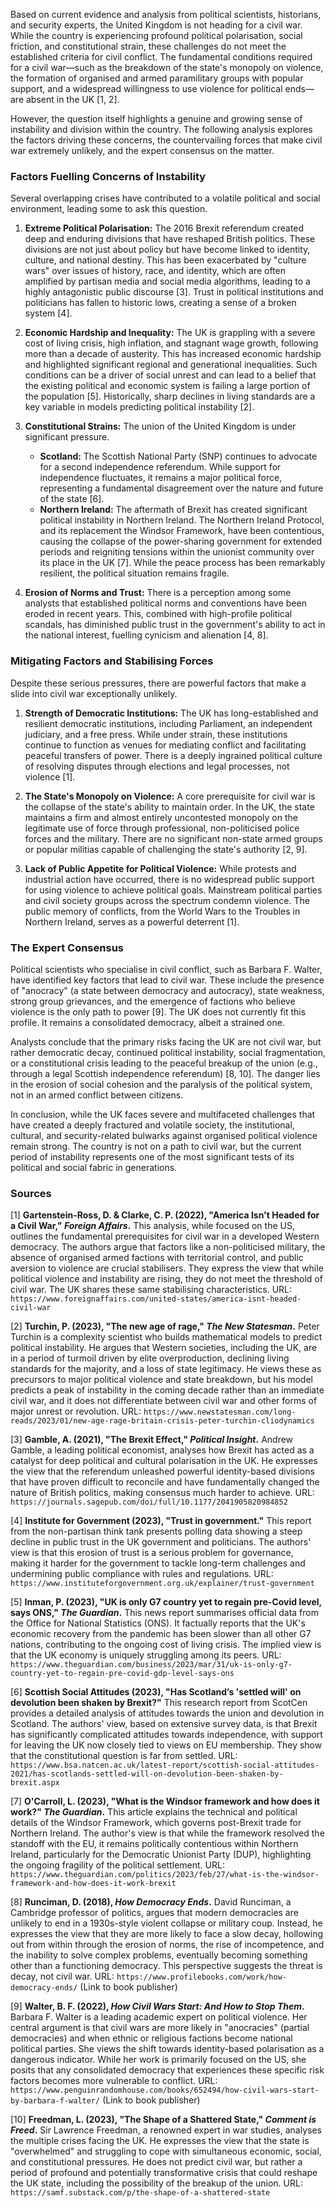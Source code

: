 Based on current evidence and analysis from political scientists, historians, and security experts, the United Kingdom is not heading for a civil war. While the country is experiencing profound political polarisation, social friction, and constitutional strain, these challenges do not meet the established criteria for civil conflict. The fundamental conditions required for a civil war—such as the breakdown of the state's monopoly on violence, the formation of organised and armed paramilitary groups with popular support, and a widespread willingness to use violence for political ends—are absent in the UK [1, 2].

However, the question itself highlights a genuine and growing sense of instability and division within the country. The following analysis explores the factors driving these concerns, the countervailing forces that make civil war extremely unlikely, and the expert consensus on the matter.

### **Factors Fuelling Concerns of Instability**

Several overlapping crises have contributed to a volatile political and social environment, leading some to ask this question.

1.  **Extreme Political Polarisation:** The 2016 Brexit referendum created deep and enduring divisions that have reshaped British politics. These divisions are not just about policy but have become linked to identity, culture, and national destiny. This has been exacerbated by "culture wars" over issues of history, race, and identity, which are often amplified by partisan media and social media algorithms, leading to a highly antagonistic public discourse [3]. Trust in political institutions and politicians has fallen to historic lows, creating a sense of a broken system [4].

2.  **Economic Hardship and Inequality:** The UK is grappling with a severe cost of living crisis, high inflation, and stagnant wage growth, following more than a decade of austerity. This has increased economic hardship and highlighted significant regional and generational inequalities. Such conditions can be a driver of social unrest and can lead to a belief that the existing political and economic system is failing a large portion of the population [5]. Historically, sharp declines in living standards are a key variable in models predicting political instability [2].

3.  **Constitutional Strains:** The union of the United Kingdom is under significant pressure.
    *   **Scotland:** The Scottish National Party (SNP) continues to advocate for a second independence referendum. While support for independence fluctuates, it remains a major political force, representing a fundamental disagreement over the nature and future of the state [6].
    *   **Northern Ireland:** The aftermath of Brexit has created significant political instability in Northern Ireland. The Northern Ireland Protocol, and its replacement the Windsor Framework, have been contentious, causing the collapse of the power-sharing government for extended periods and reigniting tensions within the unionist community over its place in the UK [7]. While the peace process has been remarkably resilient, the political situation remains fragile.

4.  **Erosion of Norms and Trust:** There is a perception among some analysts that established political norms and conventions have been eroded in recent years. This, combined with high-profile political scandals, has diminished public trust in the government's ability to act in the national interest, fuelling cynicism and alienation [4, 8].

### **Mitigating Factors and Stabilising Forces**

Despite these serious pressures, there are powerful factors that make a slide into civil war exceptionally unlikely.

1.  **Strength of Democratic Institutions:** The UK has long-established and resilient democratic institutions, including Parliament, an independent judiciary, and a free press. While under strain, these institutions continue to function as venues for mediating conflict and facilitating peaceful transfers of power. There is a deeply ingrained political culture of resolving disputes through elections and legal processes, not violence [1].

2.  **The State's Monopoly on Violence:** A core prerequisite for civil war is the collapse of the state's ability to maintain order. In the UK, the state maintains a firm and almost entirely uncontested monopoly on the legitimate use of force through professional, non-politicised police forces and the military. There are no significant non-state armed groups or popular militias capable of challenging the state's authority [2, 9].

3.  **Lack of Public Appetite for Political Violence:** While protests and industrial action have occurred, there is no widespread public support for using violence to achieve political goals. Mainstream political parties and civil society groups across the spectrum condemn violence. The public memory of conflicts, from the World Wars to the Troubles in Northern Ireland, serves as a powerful deterrent [1].

### **The Expert Consensus**

Political scientists who specialise in civil conflict, such as Barbara F. Walter, have identified key factors that lead to civil war. These include the presence of "anocracy" (a state between democracy and autocracy), state weakness, strong group grievances, and the emergence of factions who believe violence is the only path to power [9]. The UK does not currently fit this profile. It remains a consolidated democracy, albeit a strained one.

Analysts conclude that the primary risks facing the UK are not civil war, but rather democratic decay, continued political instability, social fragmentation, or a constitutional crisis leading to the peaceful breakup of the union (e.g., through a legal Scottish independence referendum) [8, 10]. The danger lies in the erosion of social cohesion and the paralysis of the political system, not in an armed conflict between citizens.

In conclusion, while the UK faces severe and multifaceted challenges that have created a deeply fractured and volatile society, the institutional, cultural, and security-related bulwarks against organised political violence remain strong. The country is not on a path to civil war, but the current period of instability represents one of the most significant tests of its political and social fabric in generations.

### Sources

[1] **Gartenstein-Ross, D. & Clarke, C. P. (2022), "America Isn't Headed for a Civil War," *Foreign Affairs*.**
This analysis, while focused on the US, outlines the fundamental prerequisites for civil war in a developed Western democracy. The authors argue that factors like a non-politicised military, the absence of organised armed factions with territorial control, and public aversion to violence are crucial stabilisers. They express the view that while political violence and instability are rising, they do not meet the threshold of civil war. The UK shares these same stabilising characteristics.
URL: `https://www.foreignaffairs.com/united-states/america-isnt-headed-civil-war`

[2] **Turchin, P. (2023), "The new age of rage," *The New Statesman*.**
Peter Turchin is a complexity scientist who builds mathematical models to predict political instability. He argues that Western societies, including the UK, are in a period of turmoil driven by elite overproduction, declining living standards for the majority, and a loss of state legitimacy. He views these as precursors to major political violence and state breakdown, but his model predicts a peak of instability in the coming decade rather than an immediate civil war, and it does not differentiate between civil war and other forms of major unrest or revolution.
URL: `https://www.newstatesman.com/long-reads/2023/01/new-age-rage-britain-crisis-peter-turchin-cliodynamics`

[3] **Gamble, A. (2021), "The Brexit Effect," *Political Insight*.**
Andrew Gamble, a leading political economist, analyses how Brexit has acted as a catalyst for deep political and cultural polarisation in the UK. He expresses the view that the referendum unleashed powerful identity-based divisions that have proven difficult to reconcile and have fundamentally changed the nature of British politics, making consensus much harder to achieve.
URL: `https://journals.sagepub.com/doi/full/10.1177/2041905820984852`

[4] **Institute for Government (2023), "Trust in government."**
This report from the non-partisan think tank presents polling data showing a steep decline in public trust in the UK government and politicians. The authors' view is that this erosion of trust is a serious problem for governance, making it harder for the government to tackle long-term challenges and undermining public compliance with rules and regulations.
URL: `https://www.instituteforgovernment.org.uk/explainer/trust-government`

[5] **Inman, P. (2023), "UK is only G7 country yet to regain pre-Covid level, says ONS," *The Guardian*.**
This news report summarises official data from the Office for National Statistics (ONS). It factually reports that the UK's economic recovery from the pandemic has been slower than all other G7 nations, contributing to the ongoing cost of living crisis. The implied view is that the UK economy is uniquely struggling among its peers.
URL: `https://www.theguardian.com/business/2023/mar/31/uk-is-only-g7-country-yet-to-regain-pre-covid-gdp-level-says-ons`

[6] **Scottish Social Attitudes (2023), "Has Scotland’s 'settled will' on devolution been shaken by Brexit?"**
This research report from ScotCen provides a detailed analysis of attitudes towards the union and devolution in Scotland. The authors' view, based on extensive survey data, is that Brexit has significantly complicated attitudes towards independence, with support for leaving the UK now closely tied to views on EU membership. They show that the constitutional question is far from settled.
URL: `https://www.bsa.natcen.ac.uk/latest-report/scottish-social-attitudes-2021/has-scotlands-settled-will-on-devolution-been-shaken-by-brexit.aspx`

[7] **O'Carroll, L. (2023), "What is the Windsor framework and how does it work?" *The Guardian*.**
This article explains the technical and political details of the Windsor Framework, which governs post-Brexit trade for Northern Ireland. The author's view is that while the framework resolved the standoff with the EU, it remains politically contentious within Northern Ireland, particularly for the Democratic Unionist Party (DUP), highlighting the ongoing fragility of the political settlement.
URL: `https://www.theguardian.com/politics/2023/feb/27/what-is-the-windsor-framework-and-how-does-it-work-brexit`

[8] **Runciman, D. (2018), *How Democracy Ends*.**
David Runciman, a Cambridge professor of politics, argues that modern democracies are unlikely to end in a 1930s-style violent collapse or military coup. Instead, he expresses the view that they are more likely to face a slow decay, hollowing out from within through the erosion of norms, the rise of incompetence, and the inability to solve complex problems, eventually becoming something other than a functioning democracy. This perspective suggests the threat is decay, not civil war.
URL: `https://www.profilebooks.com/work/how-democracy-ends/` (Link to book publisher)

[9] **Walter, B. F. (2022), *How Civil Wars Start: And How to Stop Them*.**
Barbara F. Walter is a leading academic expert on political violence. Her central argument is that civil wars are more likely in "anocracies" (partial democracies) and when ethnic or religious factions become national political parties. She views the shift towards identity-based polarisation as a dangerous indicator. While her work is primarily focused on the US, she posits that any consolidated democracy that experiences these specific risk factors becomes more vulnerable to conflict.
URL: `https://www.penguinrandomhouse.com/books/652494/how-civil-wars-start-by-barbara-f-walter/` (Link to book publisher)

[10] **Freedman, L. (2023), "The Shape of a Shattered State," *Comment is Freed*.**
Sir Lawrence Freedman, a renowned expert in war studies, analyses the multiple crises facing the UK. He expresses the view that the state is "overwhelmed" and struggling to cope with simultaneous economic, social, and constitutional pressures. He does not predict civil war, but rather a period of profound and potentially transformative crisis that could reshape the UK state, including the possibility of the breakup of the union.
URL: `https://samf.substack.com/p/the-shape-of-a-shattered-state`